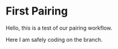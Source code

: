 # First Pairing

Hello, this is a test of our pairing workflow.

Here I am safely coding on the branch.
